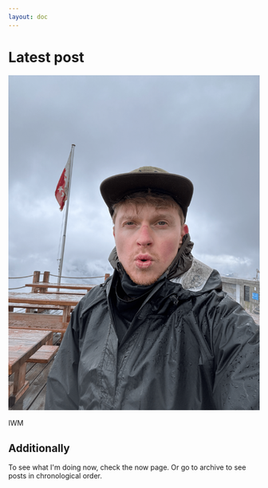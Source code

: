 ```yaml
---
layout: doc
---
```


# Latest post
![Alt text](docs/images/1.png)




IWM

## Additionally

To see what I'm doing now, check the now page. Or go to archive to see posts in chronological order.
